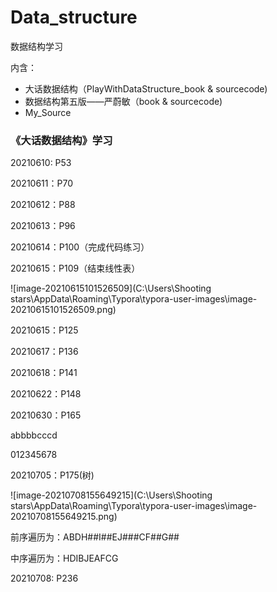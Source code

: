 # Data_structure
数据结构学习

内含：

- 大话数据结构（PlayWithDataStructure_book & sourcecode)
- 数据结构第五版——严蔚敏（book & sourcecode)
- My_Source



### 《大话数据结构》学习

20210610:   P53

20210611：P70

20210612：P88

20210613：P96

20210614：P100（完成代码练习）

20210615：P109（结束线性表）

![image-20210615101526509](C:\Users\Shooting stars\AppData\Roaming\Typora\typora-user-images\image-20210615101526509.png)

20210615：P125

20210617：P136

20210618：P141

20210622：P148

20210630：P165

abbbbcccd

012345678

20210705：P175(树)



![image-20210708155649215](C:\Users\Shooting stars\AppData\Roaming\Typora\typora-user-images\image-20210708155649215.png)

前序遍历为：ABDH##I##EJ###CF##G##

中序遍历为：HDIBJEAFCG

20210708: P236

